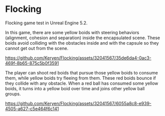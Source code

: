 # Flocking
Flocking game test in Unreal Engine 5.2.

In this game, there are some yellow boids with steering behaviors (alignment, cohesion and separation) inside the encapsulated scene. These boids avoid colliding with the obstacles inside and with the capsule so they cannot get out from the scene.


https://github.com/Keryen/Flocking/assets/32041567/35de6da4-0ac3-469f-8b65-875c5b0f3591


The player can shoot red boids that pursue those yellow boids to consume them, while yellow boids try fleeing from them. These red boids bounce if they collide with any obstacle. When a red ball has consumed some yellow boids, it turns into a yellow boid over time and joins other yellow ball groups.


https://github.com/Keryen/Flocking/assets/32041567/6055a8c8-e939-4505-a627-c5e464f6c141

